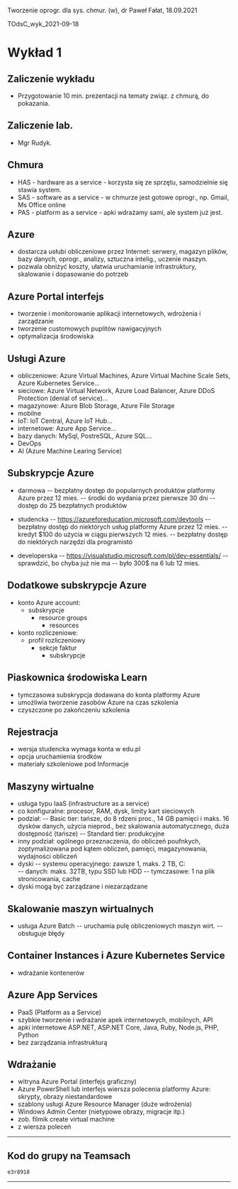 Tworzenie oprogr. dla sys. chmur. (w), dr Paweł Fałat, 18.09.2021

TOdsC_wyk_2021-09-18

# Wykład 1

## Zaliczenie wykładu
- Przygotowanie 10 min. prezentacji na tematy związ. z chmurą, do pokazania.

## Zaliczenie lab.
- Mgr Rudyk.

## Chmura
- HAS - hardware as a service - korzysta się ze sprzętu, samodzielnie się stawia system.
- SAS - software as a service - w chmurze jest gotowe oprogr., np. Gmail, Ms Office online
- PAS - platform as a service - apki wdrażamy sami, ale system już jest.

## Azure
- dostarcza usłubi obliczeniowe przez Internet: serwery, magazyn plików, bazy danych, oprogr., analizy, sztuczna intelig., uczenie maszyn.
- pozwala obniżyć koszty, ułatwia uruchamianie infrastruktury, skalowanie i dopasowanie do potrzeb

## Azure Portal interfejs
- tworzenie i monitorowanie aplikacji internetowych, wdrożenia i zarządzanie
- tworzenie customowych puplitów nawigacyjnych 
- optymalizacja środowiska 

## Usługi Azure
- obliczeniowe: Azure Virtual Machines, Azure Virtual Machine Scale Sets, Azure Kubernetes Service...
- sieciowe: Azure Virtual Network, Azure Load Balancer, Azure DDoS Protection (denial of service)...
- magazynowe: Azure Blob Storage, Azure File Storage
- mobilne
- IoT: IoT Central, Azure IoT Hub...
- internetowe: Azure App Service...
- bazy danych: MySql, PostreSQL, Azure SQL...
- DevOps
- AI (Azure Machine Learing Service)

## Subskrypcje Azure
- darmowa
-- bezpłatny dostęp do popularnych produktów platformy Azure przez 12 mies.
-- środki do wydania przez pierwsze 30 dni
-- dostęp do 25 bezpłatnych produktów

- studencka
-- https://azureforeducation.microsoft.com/devtools
-- bezpłatny dostęp do niektórych usług platformy Azure przez 12 mies.
-- kredyt $100 do użycia w ciągu pierwszych 12 mies.
-- bezpłatny dostęp do niektórych narzędzi dla programistó

- developerska
-- https://visualstudio.microsoft.com/pl/dev-essentials/
-- sprawdzić, bo chyba już nie ma
-- było 300$ na 6 lub 12 mies.

## Dodatkowe subskrypcje Azure
- konto Azure account:
	- subskrypcje
		- resource groups
			- resources
- konto rozliczeniowe:
	- profil rozliczeniowy
		- sekcje faktur
			- subskrypcje

## Piaskownica środowiska Learn
- tymczasowa subskrypcja dodawana do konta platformy Azure
- umożliwia tworzenie zasobów Azure na czas szkolenia
- czyszczone po zakończeniu szkolenia

## Rejestracja
- wersja studencka wymaga konta w edu.pl
- opcja uruchamienia środków
- materiały szkoleniowe pod Informacje

## Maszyny wirtualne
- usługa typu IaaS (infrastructure as a service)
- co konfiguralne: procesor, RAM, dysk, limity kart sieciowych
- podział:
-- Basic tier: tańsze, do 8 rdzeni proc., 14 GB pamięci i maks. 16 dysków danych, użycia nieprod., bez skalowania automatycznego, duża dostępność (tańsze)
-- Standard tier: produkcyjne
- inny podział: ogólnego przeznaczenia, do obliczeń poufnkych, zoptymalizowana pod kątem obliczeń, pamięci, magazynowania, wydajności obliczeń
- dyski
-- systemu operacyjnego: zawsze 1, maks. 2 TB, C:\
-- danych: maks. 32TB, typu SSD lub HDD
-- tymczasowe: 1 na plik stronicowania, cache
- dyski mogą być zarządzane i niezarządzane

## Skalowanie maszyn wirtualnych
- usługa Azure Batch
-- uruchamia pulę obliczeniowych maszyn wirt.
-- obsługuje błędy

## Container Instances i Azure Kubernetes Service
- wdrażanie kontenerów

## Azure App Services
- PaaS (Platform as a Service)
- szybkie tworzenie i wdrażanie apek internetowych, mobilnych, API
- apki internetowe ASP.NET, ASP.NET Core, Java, Ruby, Node.js, PHP, Python
- bez zarządzania infrastrukturą 

## Wdrażanie
- witryna Azure Portal (interfejs graficzny)
- Azure PowerShell lub interfejs wiersza polecenia platformy Azure: skrypty, obrazy niestandardowe
- szablony usługi Azure Resource Manager (duże wdrożenia)
- Windows Admin Center (nietypowe obrazy, migracje itp.)
- zob. filmik create virtual machine
- z wiersza poleceń

------

## Kod do grupy na Teamsach

`e3r8918`

------



















